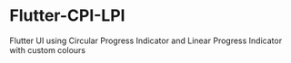 # Flutter-CPI-LPI
Flutter UI using Circular Progress Indicator and Linear Progress Indicator with custom colours
